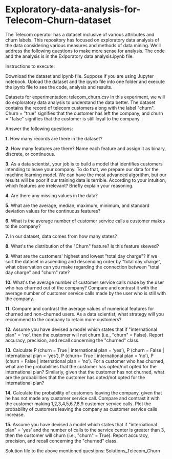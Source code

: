 # Exploratory-data-analysis-for-Telecom-Churn-dataset
The Telecom operator has a dataset inclusive of various attributes and churn labels. This repository has focused on exploratory data analysis of the data considering various measures and methods of data mining.
We'll address the following questions to make more sense for analysis. The code and the analysis is in the Exlporatory data analysis.ipynb file.

Instructions to execute:

Download the dataset and ipynb file. Suppose if you are using Jupyter notebook. Upload the dataset and the ipynb file into one folder and execute the ipynb file to see the code, analysis and results.

Datasets for experimentation: telecom_churn.csv
In this experiment, we will do exploratory data analysis to understand the data better. The dataset contains the record of telecom customers along with the label "churn". Churn = "true" signifies that the customer has left the company, and churn = "false" signifies that the customer is still loyal to the company.

Answer the following questions:

**1.** How many records are there in the dataset?

**2.** How many features are there? Name each feature and assign it as binary, discrete, or continuous.

**3.** As a data scientist, your job is to build a model that identifies customers intending to leave your company. To do that, we prepare our data for the machine learning model. We can have the most advanced algorithm, but our results will be poor if our training data is terrible. According to your intuition, which features are irrelevant? Briefly explain your reasoning.

**4.** Are there any missing values in the data?

**5.** What are the average, median, maximum, minimum, and standard deviation values for the continuous features?

**6.** What is the average number of customer service calls a customer makes to the company?

**7.** In our dataset, data comes from how many states?

**8.** What's the distribution of the "Churn" feature? Is this feature skewed?

**9.** What are the customers' highest and lowest "total day charge"? If we sort the dataset in ascending and descending order by "total day charge", what observation can you make regarding the connection between "total day charge" and "churn" rate?

**10.** What's the average number of customer service calls made by the user who has churned out of the company? Compare and contrast it with the average number of customer service calls made by the user who is still with the company.

**11.** Compare and contrast the average values of numerical features for churned and non-churned users. As a data scientist, what strategy will you recommend to the company to retain more customers?

**12.** Assume you have devised a model which states that if "international plan" = 'no', then the customer will not churn (i.e., "churn" = False). Report accuracy, precision, and recall concerning the "churned" class.

**13.** Calculate P (churn = True | international plan = ‘yes’), P (churn = False | international plan = ‘yes’), P (churn= True | international plan = ‘no’), P (churn = False | international plan = ‘no’). For a customer who has churned, what are the probabilities that the customer has opted/not opted for the international plan? Similarly, given that the customer has not churned, what are the probabilities that the customer has opted/not opted for the international plan?

**14.** Calculate the probability of customers leaving the company, given that he has not made any customer service call. Compare and contrast it with the customer making 1,2,3,4,5,6,7,8,9 customer service calls. Plot the probability of customers leaving the company as customer service calls increase.

**15.** Assume you have devised a model which states that if "international plan" = 'yes' and the number of calls to the service center is greater than 3, then the customer will churn (i.e., "churn" = True). Report accuracy, precision, and recall concerning the "churned" class.

Solution file to the above mentioned questions: Solutions_Telecom_Churn
